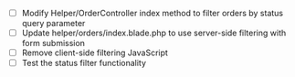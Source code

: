 - [ ] Modify Helper/OrderController index method to filter orders by status query parameter
- [ ] Update helper/orders/index.blade.php to use server-side filtering with form submission
- [ ] Remove client-side filtering JavaScript
- [ ] Test the status filter functionality
